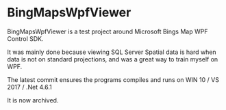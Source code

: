 # BingMapsWpfViewer
BingMapsWpfViewer is a test project around Microsoft Bings Map WPF Control SDK.

It was mainly done because viewing SQL Server Spatial data is hard when data is not on standard projections, and was a great way to train myself on WPF.

The latest commit ensures the programs compiles and runs on WIN 10 / VS 2017 / .Net 4.6.1

It is now archived.
